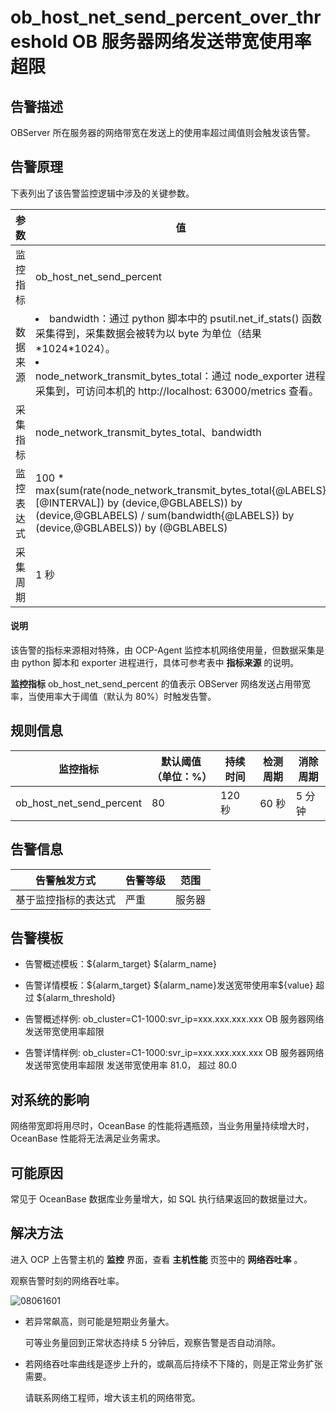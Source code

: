 ob_host_net_send_percent_over_threshold OB 服务器网络发送带宽使用率超限
==============================================================================

**告警描述**
-----------------------------

OBServer 所在服务器的网络带宽在发送上的使用率超过阈值则会触发该告警。

告警原理
-------------------------

下表列出了该告警监控逻辑中涉及的关键参数。

|  参数   |                                                                                                                                             值                                                                                                                                             |
|-------|-------------------------------------------------------------------------------------------------------------------------------------------------------------------------------------------------------------------------------------------------------------------------------------------|
| 监控指标  | ob_host_net_send_percent                                                                                                                                                                                                                                                                  |
| 数据来源  | <li>  bandwidth：通过 python 脚本中的 psutil.net_if_stats() 函数采集得到，采集数据会被转为以 byte 为单位（结果\*1024\*1024）。 <li>  </li>  node_network_transmit_bytes_total：通过 node_exporter 进程采集到，可访问本机的 http://localhost: 63000/metrics 查看。 </li>   |
| 采集指标  | node_network_transmit_bytes_total、bandwidth                                                                                                                                                                                                                                               |
| 监控表达式 | 100 * max(sum(rate(node_network_transmit_bytes_total{@LABELS}[@INTERVAL\]) by (device,@GBLABELS)) by (device,@GBLABELS) / sum(bandwidth{@LABELS}) by (device,@GBLABELS)) by (@GBLABELS)                                                                                                 |
| 采集周期  | 1 秒                                                                                                                                                                                                                                                                                       |

<main id="notice" type='explain'>
    <h4>说明</h4>
    <p>该告警的指标来源相对特殊，由 OCP-Agent 监控本机网络使用量，但数据采集是由 python 脚本和 exporter 进程进行，具体可参考表中 <b>指标来源</b> 的说明。</p>
 </main>

**监控指标** ob_host_net_send_percent 的值表示 OBServer 网络发送占用带宽率，当使用率大于阈值（默认为 80%）时触发告警。

**规则信息**
-----------------------------

|           监控指标           | 默认阈值（单位：%） | 持续时间  | 检测周期 | 消除周期 |
|--------------------------|------------|-------|------|------|
| ob_host_net_send_percent | 80         | 120 秒 | 60 秒 | 5 分钟 |

**告警信息**
-----------------------------

|   告警触发方式   | 告警等级 | 范围  |
|------------|------|-----|
| 基于监控指标的表达式 | 严重   | 服务器 |

**告警模板**
-----------------------------

* 告警概述模板：\${alarm_target} ${alarm_name}

* 告警详情模板：\${alarm_target} \${alarm_name}发送宽带使用率\${value} 超过 ${alarm_threshold}

* 告警概述样例: ob_cluster=C1-1000:svr_ip=xxx.xxx.xxx.xxx OB 服务器网络发送带宽使用率超限

* 告警详情样例: ob_cluster=C1-1000:svr_ip=xxx.xxx.xxx.xxx OB 服务器网络发送带宽使用率超限 发送带宽使用率 81.0， 超过 80.0

**对系统的影响**
-------------------------------

网络带宽即将用尽时，OceanBase 的性能将遇瓶颈，当业务用量持续增大时，OceanBase 性能将无法满足业务需求。

**可能原因**
-----------------------------

常见于 OceanBase 数据库业务量增大，如 SQL 执行结果返回的数据量过大。

解决方法
-------------------------

进入 OCP 上告警主机的 **监控** 界面，查看 **主机性能** 页签中的 **网络吞吐率** 。

观察告警时刻的网络吞吐率。

![08061601](https://help-static-aliyun-doc.aliyuncs.com/assets/img/zh-CN/9177829261/p302075.png)

* 若异常飙高，则可能是短期业务量大。

  可等业务量回到正常状态持续 5 分钟后，观察告警是否自动消除。
  
* 若网络吞吐率曲线是逐步上升的，或飙高后持续不下降的，则是正常业务扩张需要。

  请联系网络工程师，增大该主机的网络带宽。
  